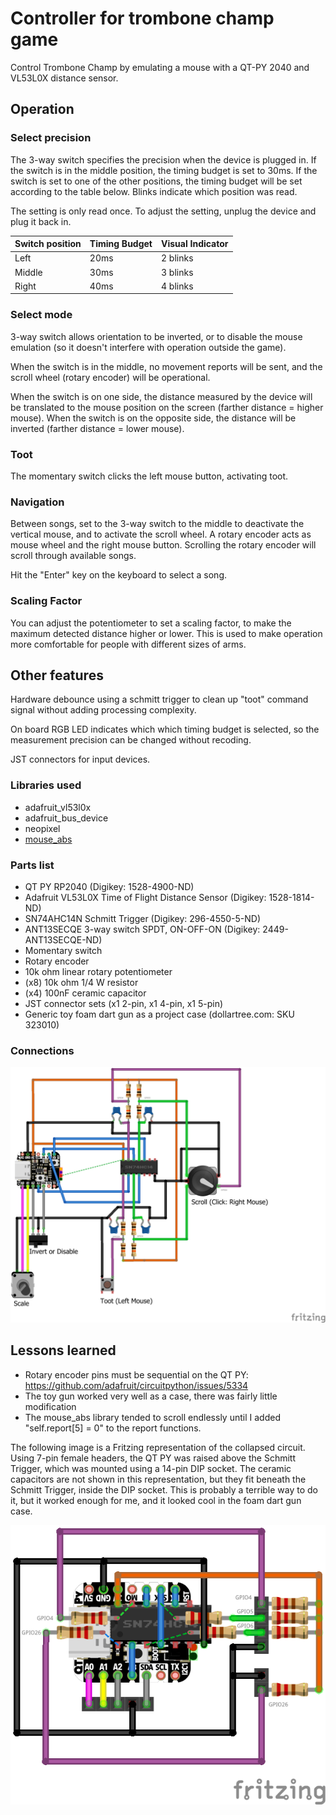 # Controller for trombone champ game

Control Trombone Champ by emulating a mouse with a QT-PY 2040 and VL53L0X distance sensor.

## Operation

### Select precision
The 3-way switch specifies the precision when the device is plugged in. If the switch is in the middle position, the timing budget is set to 30ms. If the switch is set to one of the other positions, the timing budget will be set according to the table below. Blinks indicate which position was read.

The setting is only read once. To adjust the setting, unplug the device and plug it back in.

| Switch position | Timing Budget | Visual Indicator |
| ------------- | ------------- | ------------- |
| Left  | 20ms  | 2 blinks |
| Middle  | 30ms  | 3 blinks |
| Right  | 40ms  | 4 blinks |

### Select mode

3-way switch allows orientation to be inverted, or to disable the mouse emulation (so it doesn't interfere with operation outside the game).

When the switch is in the middle, no movement reports will be sent, and the scroll wheel (rotary encoder) will be operational.

When the switch is on one side, the distance measured by the device will be translated to the mouse position on the screen (farther distance = higher mouse).
When the switch is on the opposite side, the distance will be inverted (farther distance = lower mouse).

### Toot

The momentary switch clicks the left mouse button, activating toot.

### Navigation

Between songs, set to the 3-way switch to the middle to deactivate the vertical mouse, and to activate the scroll wheel. A rotary encoder acts as mouse wheel and the right mouse button. Scrolling the rotary encoder will scroll through available songs.

Hit the "Enter" key on the keyboard to select a song.

### Scaling Factor

You can adjust the potentiometer to set a scaling factor, to make the maximum detected distance higher or lower. This is used to make operation more comfortable for people with different sizes of arms.

## Other features 

Hardware debounce using a schmitt trigger to clean up "toot" command signal without adding processing complexity.

On board RGB LED indicates which which timing budget is selected, so the measurement precision can be changed without recoding.

JST connectors for input devices. 

### Libraries used
* adafruit_vl53l0x
* adafruit_bus_device
* neopixel
* [mouse_abs](https://gist.github.com/bitboy85/cdcd0e7e04082db414b5f1d23ab09005)

### Parts list
* QT PY RP2040 (Digikey: 1528-4900-ND)
* Adafruit VL53L0X Time of Flight Distance Sensor (Digikey: 1528-1814-ND)
* SN74AHC14N Schmitt Trigger (Digikey: 296-4550-5-ND)
* ANT13SECQE 3-way switch SPDT, ON-OFF-ON (Digikey: 2449-ANT13SECQE-ND)
* Momentary switch
* Rotary encoder
* 10k ohm linear rotary potentiometer
* (x8) 10k ohm 1/4 W resistor 
* (x4) 100nF ceramic capacitor
* JST connector sets (x1 2-pin, x1 4-pin, x1 5-pin)
* Generic toy foam dart gun as a project case (dollartree.com: SKU 323010)

### Connections
![Fritzing representation of parts and connections](qtpy_exploded_bb.png)

## Lessons learned
* Rotary encoder pins must be sequential on the QT PY: https://github.com/adafruit/circuitpython/issues/5334
* The toy gun worked very well as a case, there was fairly little modification
* The mouse_abs library tended to scroll endlessly until I added "self.report[5] = 0" to the report functions.

The following image is a Fritzing representation of the collapsed circuit. Using 7-pin female headers, the QT PY was raised above the Schmitt Trigger, which was mounted using a 14-pin DIP socket. The ceramic capacitors are not shown in this representation, but they fit beneath the Schmitt Trigger, inside the DIP socket. This is probably a terrible way to do it, but it worked enough for me, and it looked cool in the foam dart gun case.

![Fritzing representation of compressed layout](qtpy_compressed_bb.png)

